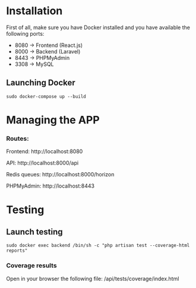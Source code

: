 # Installation

First of all, make sure you have Docker installed and you have available the following ports:

- 8080 → Frontend (React.js)
- 8000 → Backend (Laravel)
- 8443 → PHPMyAdmin
- 3308 → MySQL

## Launching Docker
```console
sudo docker-compose up --build
```

# Managing the APP

### Routes:

Frontend:
http://localhost:8080

API:
http://localhost:8000/api

Redis queues:
http://localhost:8000/horizon

PHPMyAdmin:
http://localhost:8443


# Testing
## Launch testing
```console
sudo docker exec backend /bin/sh -c "php artisan test --coverage-html reports"
```

### Coverage results
Open in your browser the following file:
/api/tests/coverage/index.html


